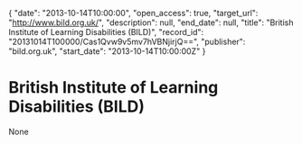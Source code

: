{
  "date": "2013-10-14T10:00:00", 
  "open_access": true, 
  "target_url": "http://www.bild.org.uk/", 
  "description": null, 
  "end_date": null, 
  "title": "British Institute of Learning Disabilities (BILD)", 
  "record_id": "20131014T100000/Cas1Qvw9v5mv7hVBNjirjQ==", 
  "publisher": "bild.org.uk", 
  "start_date": "2013-10-14T10:00:00Z"
}

# British Institute of Learning Disabilities (BILD)

None